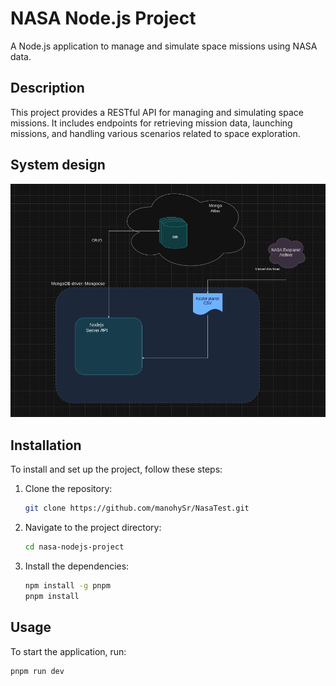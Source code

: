 # NASA Node.js Project

A Node.js application to manage and simulate space missions using NASA data.

## Description

This project provides a RESTful API for managing and simulating space missions. It includes endpoints for retrieving mission data, launching missions, and handling various scenarios related to space exploration.

## System design
![alt text](docs/image.png)

## Installation

To install and set up the project, follow these steps:

1. Clone the repository:
    ```bash
    git clone https://github.com/manohySr/NasaTest.git
    ```

2. Navigate to the project directory:
    ```bash
    cd nasa-nodejs-project
    ```

3. Install the dependencies:
    ```bash
    npm install -g pnpm
    pnpm install
    ```

## Usage

To start the application, run:
```bash
pnpm run dev
